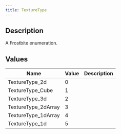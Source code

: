 ```yaml
---
title: TextureType
---
```

## Description

A Frostbite enumeration.

## Values

| Name                 | Value | Description |
| -------------------- | ----- | ----------- |
| TextureType\_2d      | 0     |             |
| TextureType\_Cube    | 1     |             |
| TextureType\_3d      | 2     |             |
| TextureType\_2dArray | 3     |             |
| TextureType\_1dArray | 4     |             |
| TextureType\_1d      | 5     |             |
